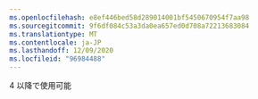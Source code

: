 ```yaml
---
ms.openlocfilehash: e8ef446bed58d289014001bf5450670954f7aa98
ms.sourcegitcommit: 9f6df084c53a3da0ea657ed0d708a72213683084
ms.translationtype: MT
ms.contentlocale: ja-JP
ms.lasthandoff: 12/09/2020
ms.locfileid: "96984488"
---
```

4 以降で使用可能
